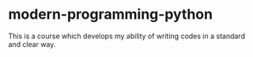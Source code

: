 # modern-programming-python

This is a course which develops my ability of writing codes in a standard and clear way.

